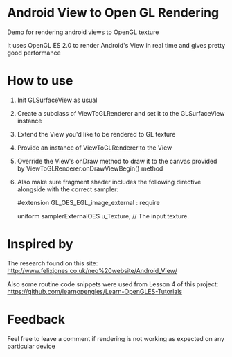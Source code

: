 # Android View to Open GL Rendering
Demo for rendering android views to OpenGL texture

It uses OpenGL ES 2.0 to render Android's View in real time and gives pretty good performance

# How to use

1. Init GLSurfaceView as usual
2. Create a subclass of ViewToGLRenderer and set it to the GLSurfaceView instance
3. Extend the View you'd like to be rendered to GL texture
4. Provide an instance of ViewToGLRenderer to the View
5. Override the View's onDraw method to draw it to the canvas provided by ViewToGLRenderer.onDrawViewBegin() method
6. Also make sure fragment shader includes the following directive alongside with the correct sampler:

    \#extension GL_OES_EGL_image_external : require
    
    uniform samplerExternalOES u_Texture;    // The input texture.



# Inspired by

The research found on this site: http://www.felixjones.co.uk/neo%20website/Android_View/

Also some routine code snippets were used from Lesson 4 of this project: https://github.com/learnopengles/Learn-OpenGLES-Tutorials  

# Feedback

Feel free to leave a comment if rendering is not working as expected on any particular device
